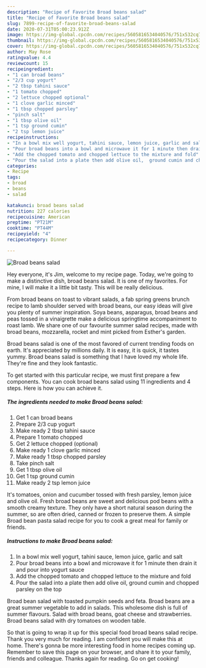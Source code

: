 ```yaml
---
description: "Recipe of Favorite Broad beans salad"
title: "Recipe of Favorite Broad beans salad"
slug: 7899-recipe-of-favorite-broad-beans-salad
date: 2020-07-31T05:00:23.912Z
image: https://img-global.cpcdn.com/recipes/5605816534040576/751x532cq70/broad-beans-salad-recipe-main-photo.jpg
thumbnail: https://img-global.cpcdn.com/recipes/5605816534040576/751x532cq70/broad-beans-salad-recipe-main-photo.jpg
cover: https://img-global.cpcdn.com/recipes/5605816534040576/751x532cq70/broad-beans-salad-recipe-main-photo.jpg
author: May Rose
ratingvalue: 4.4
reviewcount: 15
recipeingredient:
- "1 can broad beans"
- "2/3 cup yogurt"
- "2 tbsp tahini sauce"
- "1 tomato chopped"
- "2 lettuce chopped optional"
- "1 clove garlic minced"
- "1 tbsp chopped parsley"
- "pinch salt"
- "1 tbsp olive oil"
- "1 tsp ground cumin"
- "2 tsp lemon juice"
recipeinstructions:
- "In a bowl mix well yogurt, tahini sauce, lemon juice, garlic and salt"
- "Pour broad beans into a bowl and microwave it for 1 minute then drain it and pour into yogurt sauce"
- "Add the chopped tomato and chopped lettuce to the mixture and fold"
- "Pour the salad into a plate then add olive oil,  ground cumin and chopped parsley on the top"
categories:
- Recipe
tags:
- broad
- beans
- salad

katakunci: broad beans salad 
nutrition: 227 calories
recipecuisine: American
preptime: "PT21M"
cooktime: "PT44M"
recipeyield: "4"
recipecategory: Dinner

---
```



![Broad beans salad](https://img-global.cpcdn.com/recipes/5605816534040576/751x532cq70/broad-beans-salad-recipe-main-photo.jpg)

Hey everyone, it's Jim, welcome to my recipe page. Today, we're going to make a distinctive dish, broad beans salad. It is one of my favorites. For mine, I will make it a little bit tasty. This will be really delicious.

From broad beans on toast to vibrant salads, a fab spring greens brunch recipe to lamb shoulder served with broad beans, our easy ideas will give you plenty of summer inspiration. Soya beans, asparagus, broad beans and peas tossed in a vinaigrette make a delicious springtime accompaniment to roast lamb. We share one of our favourite summer salad recipes, made with broad beans, mozzarella, rocket and mint picked from Esther&#39;s garden.

Broad beans salad is one of the most favored of current trending foods on earth. It's appreciated by millions daily. It is easy, it is quick, it tastes yummy. Broad beans salad is something that I have loved my whole life. They're fine and they look fantastic.


To get started with this particular recipe, we must first prepare a few components. You can cook broad beans salad using 11 ingredients and 4 steps. Here is how you can achieve it.

<!--inarticleads1-->

##### The ingredients needed to make Broad beans salad:

1. Get 1 can broad beans
1. Prepare 2/3 cup yogurt
1. Make ready 2 tbsp tahini sauce
1. Prepare 1 tomato chopped
1. Get 2 lettuce chopped (optional)
1. Make ready 1 clove garlic minced
1. Make ready 1 tbsp chopped parsley
1. Take pinch salt
1. Get 1 tbsp olive oil
1. Get 1 tsp ground cumin
1. Make ready 2 tsp lemon juice


It&#39;s tomatoes, onion and cucumber tossed with fresh parsley, lemon juice and olive oil. Fresh broad beans are sweet and delicious pod beans with a smooth creamy texture. They only have a short natural season during the summer, so are often dried, canned or frozen to preserve them. A simple Broad bean pasta salad recipe for you to cook a great meal for family or friends. 

<!--inarticleads2-->

##### Instructions to make Broad beans salad:

1. In a bowl mix well yogurt, tahini sauce, lemon juice, garlic and salt
1. Pour broad beans into a bowl and microwave it for 1 minute then drain it and pour into yogurt sauce
1. Add the chopped tomato and chopped lettuce to the mixture and fold
1. Pour the salad into a plate then add olive oil,  ground cumin and chopped parsley on the top


Broad bean salad with toasted pumpkin seeds and feta. Broad beans are a great summer vegetable to add in salads. This wholesome dish is full of summer flavours. Salad with broad beans, goat cheese and strawberries. Broad beans salad with dry tomatoes on wooden table. 

So that is going to wrap it up for this special food broad beans salad recipe. Thank you very much for reading. I am confident you will make this at home. There's gonna be more interesting food in home recipes coming up. Remember to save this page on your browser, and share it to your family, friends and colleague. Thanks again for reading. Go on get cooking!
